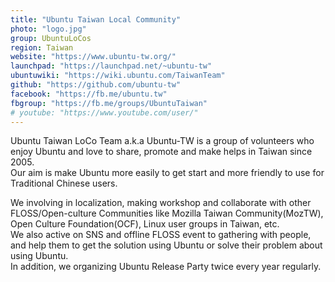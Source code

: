 ```yaml
---
title: "Ubuntu Taiwan Local Community"
photo: "logo.jpg"
group: UbuntuLoCos
region: Taiwan
website: "https://www.ubuntu-tw.org/"
launchpad: "https://launchpad.net/~ubuntu-tw"
ubuntuwiki: "https://wiki.ubuntu.com/TaiwanTeam"
github: "https://github.com/ubuntu-tw"
facebook: "https://fb.me/ubuntu.tw"
fbgroup: "https://fb.me/groups/UbuntuTaiwan"
# youtube: "https://www.youtube.com/user/"
---
```

Ubuntu Taiwan LoCo Team a.k.a Ubuntu-TW is a group of volunteers who enjoy Ubuntu and love to share, promote and make helps in Taiwan since 2005.  
Our aim is make Ubuntu more easily to get start and more friendly to use for Traditional Chinese users.

We involving in localization, making workshop and collaborate with other FLOSS/Open-culture Communities like Mozilla Taiwan Community(MozTW), Open Culture Foundation(OCF), Linux user groups in Taiwan, etc.  
We also active on SNS and offline FLOSS event to gathering with people, and help them to get the solution using Ubuntu or solve their problem about using Ubuntu.  
In addition, we organizing Ubuntu Release Party twice every year regularly.
